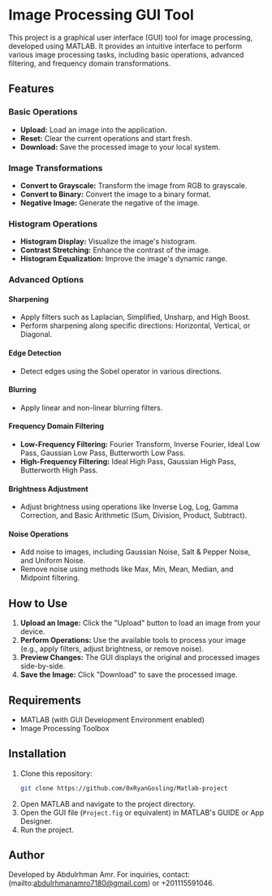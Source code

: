 # Image Processing GUI Tool

This project is a graphical user interface (GUI) tool for image processing, developed using MATLAB. It provides an intuitive interface to perform various image processing tasks, including basic operations, advanced filtering, and frequency domain transformations.

## Features

### Basic Operations
- **Upload:** Load an image into the application.
- **Reset:** Clear the current operations and start fresh.
- **Download:** Save the processed image to your local system.

### Image Transformations
- **Convert to Grayscale:** Transform the image from RGB to grayscale.
- **Convert to Binary:** Convert the image to a binary format.
- **Negative Image:** Generate the negative of the image.

### Histogram Operations
- **Histogram Display:** Visualize the image's histogram.
- **Contrast Stretching:** Enhance the contrast of the image.
- **Histogram Equalization:** Improve the image's dynamic range.

### Advanced Options
#### Sharpening
- Apply filters such as Laplacian, Simplified, Unsharp, and High Boost.
- Perform sharpening along specific directions: Horizontal, Vertical, or Diagonal.

#### Edge Detection
- Detect edges using the Sobel operator in various directions.

#### Blurring
- Apply linear and non-linear blurring filters.

#### Frequency Domain Filtering
- **Low-Frequency Filtering:** Fourier Transform, Inverse Fourier, Ideal Low Pass, Gaussian Low Pass, Butterworth Low Pass.
- **High-Frequency Filtering:** Ideal High Pass, Gaussian High Pass, Butterworth High Pass.

#### Brightness Adjustment
- Adjust brightness using operations like Inverse Log, Log, Gamma Correction, and Basic Arithmetic (Sum, Division, Product, Subtract).

#### Noise Operations
- Add noise to images, including Gaussian Noise, Salt & Pepper Noise, and Uniform Noise.
- Remove noise using methods like Max, Min, Mean, Median, and Midpoint filtering.

## How to Use
1. **Upload an Image:** Click the "Upload" button to load an image from your device.
2. **Perform Operations:** Use the available tools to process your image (e.g., apply filters, adjust brightness, or remove noise).
3. **Preview Changes:** The GUI displays the original and processed images side-by-side.
4. **Save the Image:** Click "Download" to save the processed image.

## Requirements
- MATLAB (with GUI Development Environment enabled)
- Image Processing Toolbox

## Installation
1. Clone this repository:
   ```bash
   git clone https://github.com/0xRyanGosling/Matlab-project
   ```
2. Open MATLAB and navigate to the project directory.
3. Open the GUI file (`Project.fig` or equivalent) in MATLAB's GUIDE or App Designer.
4. Run the project.

## Author
Developed by Abdulrhman Amr. For inquiries, contact:(mailto:abdulrhmanamro7180@gmail.com) or +201115591046.
